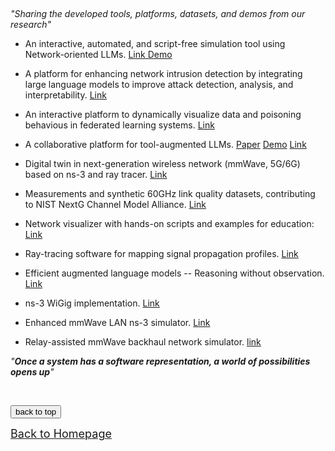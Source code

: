 
<!-- <font size=5> Open Tools, Platforms, Datasets, and Demos </font> -->

&emsp;

*"Sharing the developed tools, platforms, datasets, and demos from our research"*

  * An interactive, automated, and script-free simulation tool using Network-oriented LLMs. [Link Demo](https://github.com/ak-maker/sionna-LLMs/tree/main)

  * A platform for enhancing network intrusion detection by integrating large language models to improve attack detection, analysis, and interpretability. [Link](https://github.com/Dongming1010/IDS-LLM)

  * An interactive platform to dynamically visualize data and poisoning behavious in federated learning systems. [Link](https://github.com/CathyXueqingZhang/DataPoisoningVis)
 
  * A collaborative platform for tool-augmented LLMs. [Paper](https://arxiv.org/pdf/2308.04030) [Demo](https://www.youtube.com/watch?v=7dZ3ZvsI7sw) [Link](https://github.com/Gentopia-AI/Gentopia)

  * Digital twin in next-generation wireless network (mmWave, 5G/6G) based on ns-3 and ray tracer. [Link](https://github.com/yuchen-sh/Network-Digital-Twin)

  * Measurements and synthetic 60GHz link quality datasets, contributing to NIST NextG Channel Model Alliance. [Link](https://nextg.nist.gov/submissions/149)

  * Network visualizer with hands-on scripts and examples for education: [Link](https://github.com/rohitkotanc/rkotans3/tree/main/ns-3.38)

  * Ray-tracing software for mapping signal propagation profiles. [Link](https://github.com/yuchen-sh/Ray-tracer-for-network-twinning)

  * Efficient augmented language models -- Reasoning without observation. [Link](https://github.com/billxbf/ReWOO)

  * ns-3 WiGig implementation. [Link](https://apps.nsnam.org/app/wigig/)
  
  * Enhanced mmWave LAN ns-3 simulator. [Link](<https://github.com/yuchen-sh/mmWave-WLAN-802.11ad/tree/master>)

  * Relay-assisted mmWave backhaul network simulator. [link](https://github.com/hqfrank/ns3-mmwave-relay/tree/master)
 
  <!-- * The platform for the development of digital twin in 3D wireless networks for signal source localization based on NSF AERPAW testbed and Virtual Development Environment. [Link (to be announced)](https://github.ncsu.edu/bchatte/RoverChallenge) -->


*"**Once a system has a software representation, a world of possibilities opens up**"*


&emsp;




  <!-- <img alt="" src="sponsor6.png" width="86%" height="86%" /> -->



<div style="text-align:left">
     <a href="#top"><input type="button" value="back to top" /></a>
</div>

[<u><font size='4'>Back to Homepage</font></u>](https://yuchen-sh.github.io)

  


